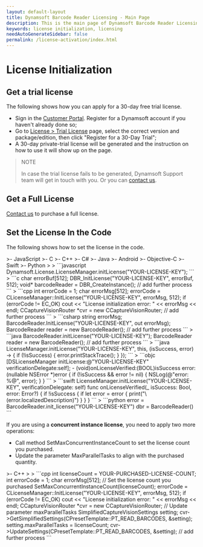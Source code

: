 ```yaml
---
layout: default-layout
title: Dynamsoft Barcode Reader Licensing - Main Page
description: This is the main page of Dynamsoft Barcode Reader Licensing.
keywords: license initialization, licensing
needAutoGenerateSidebar: false
permalink: /license-activation/index.html
---
```


# License Initialization

## Get a trial license

The following shows how you can apply for a 30-day free trial license. 

- Sign in the [Customer Portal](https://www.dynamsoft.com/customer/index?utm_source=docs&product=dbr). Register for a Dynamsoft account if you haven't already done so;
- Go to [License > Trial License](https://www.dynamsoft.com/customer/license/trialLicense?utm_source=docs&product=dbr) page, select the correct version and package/edition, then click "Register for a 30-Day Trial";
- A 30-day private-trial license will be generated and the instruction on how to use it will show up on the page.

> NOTE
>
> In case the trial license fails to be generated, Dynamsoft Support team will get in touch with you. Or you can [contact us](https://www.dynamsoft.com/company/contact).

## Get a Full License

<a href="https://www.dynamsoft.com/company/contact" target="_blank">Contact us</a> to purchase a full license.

## Set the License In the Code

The following shows how to set the license in the code.

<div class="sample-code-prefix template2"></div>
   >- JavaScript
   >- C
   >- C++
   >- C#
   >- Java
   >- Android
   >- Objective-C
   >- Swift
   >- Python
   >
> 
```javascript
Dynamsoft.License.LicenseManager.initLicense("YOUR-LICENSE-KEY");
```
> 
```c
  char errorBuf[512];
  DBR_InitLicense("YOUR-LICENSE-KEY", errorBuf, 512);
  void* barcodeReader = DBR_CreateInstance();
  // add further process
```
>
```cpp
    int errorCode = 1;
    char errorMsg[512];
    errorCode = CLicenseManager::InitLicense("YOUR-LICENSE-KEY", errorMsg, 512);
    if (errorCode != EC_OK)
        cout << "License initialization error: " << errorMsg << endl;
    CCaptureVisionRouter *cvr = new CCaptureVisionRouter;
    // add further process
```
>
```csharp
  string errorMsg;
  BarcodeReader.InitLicense("YOUR-LICENSE-KEY", out errorMsg);
  BarcodeReader reader = new BarcodeReader();
  // add further process
```
>
```java
  BarcodeReader.initLicense("YOUR-LICENSE-KEY");
  BarcodeReader reader = new BarcodeReader();
  // add further process
```
>
```java
LicenseManager.initLicense("YOUR-LICENSE-KEY", this, (isSuccess, error) -> {
   if (!isSuccess) {
          error.printStackTrace();
   }
});
```
>
```objc
[DSLicenseManager initLicense:@"YOUR-LICENSE-KEY" verificationDelegate:self];
- (void)onLicenseVerified:(BOOL)isSuccess error:(nullable NSError *)error {
    if (!isSuccess && error != nil) {
        NSLog(@"error: %@", error);
    }
}
```
>
```swift
LicenseManager.initLicense("YOUR-LICENSE-KEY", verificationDelegate: self)
func onLicenseVerified(_ isSuccess: Bool, error: Error?) {
   if !isSuccess {
          if let error = error {
             print("\(error.localizedDescription)")
          }
   }
}
```
>
```python
error = BarcodeReader.init_license("YOUR-LICENSE-KEY")
dbr = BarcodeReader()
```

If you are using a **concurrent instance license**, you need to apply two more operations:

* Call method SetMaxConcurrentInstanceCount to set the license count you purchased.
* Update the parameter MaxParallelTasks to align with the purchased quantity.

<div class="sample-code-prefix template2"></div>
   >- C++
   >
>
```cpp
    int licenseCount = YOUR-PURCHASED-LICENSE-COUNT;
    int errorCode = 1;
    char errorMsg[512];
    // Set the license count you purchased
    SetMaxConcurrentInstanceCount(licenseCount);
    errorCode = CLicenseManager::InitLicense("YOUR-LICENSE-KEY", errorMsg, 512);
    if (errorCode != EC_OK)
        cout << "License initialization error: " << errorMsg << endl;
    CCaptureVisionRouter *cvr = new CCaptureVisionRouter;
    // Update parameter maxParallelTasks
    SimplifiedCaptureVisionSettings setting;
    cvr->GetSimplifiedSettings(CPresetTemplate::PT_READ_BARCODES, &setting);
    setting.maxParallelTasks = licenseCount;
    cvr->UpdateSettings(CPresetTemplate::PT_READ_BARCODES, &setting);
    // add further process
```
